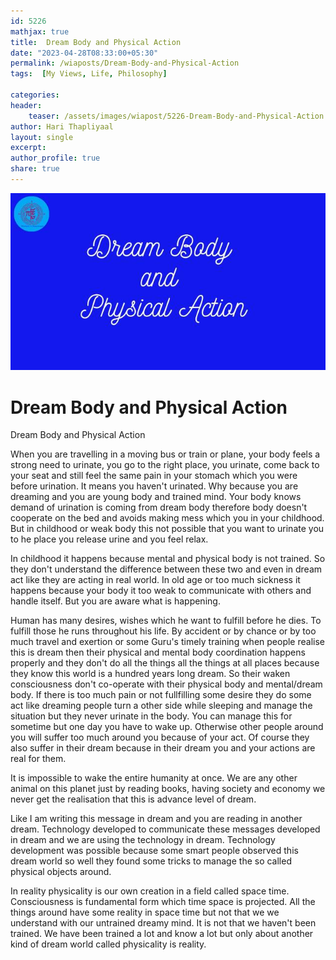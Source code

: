 ```yaml
---    
id: 5226    
mathjax: true    
title:  Dream Body and Physical Action      
date: "2023-04-28T08:33:00+05:30"    
permalink: /wiaposts/Dream-Body-and-Physical-Action   
tags:  [My Views, Life, Philosophy]     
    
categories:    
header:    
    teaser: /assets/images/wiapost/5226-Dream-Body-and-Physical-Action.jpg    
author: Hari Thapliyaal    
layout: single    
excerpt:    
author_profile: true    
share: true    
---    
```

    
![Dream Body and Physical Action](/assets/images/wiapost/5226-Dream-Body-and-Physical-Action.jpg)    

# Dream Body and Physical Action 

Dream Body and Physical Action 

When you are travelling in a moving bus or train or plane, your body feels a strong need to urinate, you go to the right place, you urinate, come back to your seat and still feel the same pain in your stomach which you were before urination. It means you haven't urinated. Why because you are dreaming and you are young body and trained mind. Your body knows demand of urination is coming from dream body therefore body doesn't cooperate on the bed and avoids making mess which you in your childhood. But in childhood or weak body this not possible that you want to urinate you to he place you release urine and you feel relax.

In childhood it happens because mental and physical body is not trained. So they don't understand the difference between these two and even in dream act like they are acting in real world. In old age or too much sickness it happens because your body it too weak to communicate with others and handle itself. But you are aware what is happening.

Human has many desires, wishes which he want to fulfill before he dies. To fulfill those he runs throughout his life. By accident or by chance or by too much travel and exertion or some Guru's timely training when people realise this is dream then their physical and mental body coordination happens properly and they don't do all the things all the things at all places because they know this world is a hundred years long dream. So their waken consciousness don't co-operate with their physical body and mental/dream body. If there is too much pain or not fullfilling some desire they do some act like dreaming people turn a other side while sleeping and manage the situation but they never urinate in the body. You can manage this for sometime but one day you have to wake up. Otherwise other people around you will suffer too much around you because of your act. Of course they also suffer in their dream because in their dream you and your actions are real for them.

It is impossible to wake the entire humanity at once. We are any other animal on this planet just by reading books, having society and economy we never get the realisation that this is advance level of dream.

Like I am writing this message in dream and you are reading in another dream. Technology developed to communicate these messages developed in dream and we are using the technology in dream. Technology development was possible because some smart people observed this dream world so well they found some tricks to manage the so called physical objects around.

In reality physicality is our own creation in a field called space time. Consciousness is fundamental form which time space is projected. All the things around have some reality in space time but not that we we understand with our untrained dreamy mind. It is not that we haven't been trained. We have been trained a lot and know a lot but only about another kind of dream world called physicality is reality.
